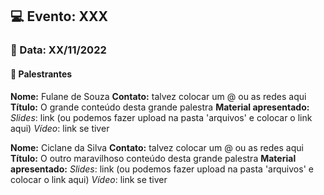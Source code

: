 ## 💻 **Evento: XXX**

### 📅 Data: XX/11/2022

#### 🎤 **Palestrantes**

**Nome:** Fulane de Souza
**Contato:** talvez colocar um @ ou as redes aqui
**Título:** O grande conteúdo desta grande palestra
**Material apresentado:**
_Slides_: link (ou podemos fazer upload na pasta 'arquivos' e colocar o link aqui)
_Vídeo_: link se tiver

**Nome:** Ciclane da Silva
**Contato:** talvez colocar um @ ou as redes aqui
**Título:** O outro maravilhoso conteúdo desta grande palestra
**Material apresentado:**
_Slides_: link (ou podemos fazer upload na pasta 'arquivos' e colocar o link aqui)
_Vídeo_: link se tiver
